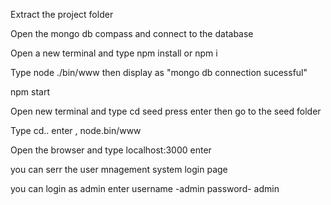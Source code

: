 Extract the project folder

Open the mongo db compass and connect  to the database

Open  a new terminal  and type npm install or npm i 

Type node ./bin/www then  display as "mongo db connection sucessful"

npm start 

Open new terminal and type cd seed  press enter  then go to the seed folder 

Type  cd.. enter , node.bin/www

Open the browser  and type localhost:3000 enter 

you  can serr the user mnagement system login page 

you  can login as admin  enter username -admin  password- admin


